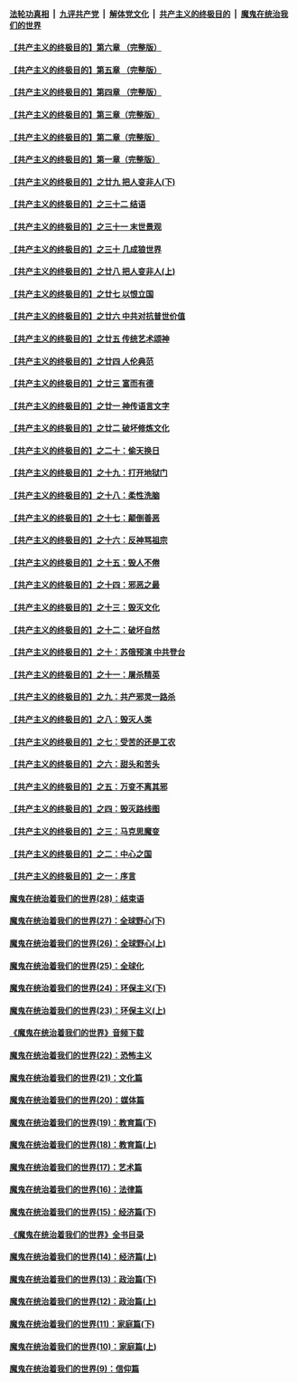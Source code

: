 

####  [法轮功真相](../../../../basic/blob/master/README.md?t=06111201) &nbsp;|&nbsp; [九评共产党](../../../../9ping.md/blob/master/README.md?t=06111201) &nbsp;|&nbsp; [解体党文化](../../../../jtdwh.md/blob/master/README.md?t=06111201)  &nbsp;|&nbsp; [共产主义的终极目的](../../../../gczydzjmd.md/blob/master/README.md?t=06111201) &nbsp;|&nbsp; [魔鬼在统治我们的世界](../../../../mgztzwmdsj.md/blob/master/README.md?t=06111201) 

#### [【共产主义的终极目的】第六章 （完整版）](../pages/nsc422/n11428913.md?t=06111201) 

#### [【共产主义的终极目的】第五章 （完整版）](../pages/nsc422/n11428912.md?t=06111201) 

#### [【共产主义的终极目的】第四章 （完整版）](../pages/nsc422/n11428907.md?t=06111201) 

#### [【共产主义的终极目的】第三章（完整版）](../pages/nsc422/n11428848.md?t=06111201) 

#### [【共产主义的终极目的】第二章（完整版）](../pages/nsc422/n11428831.md?t=06111201) 

#### [【共产主义的终极目的】第一章（完整版）](../pages/nsc422/n11417651.md?t=06111201) 

#### [【共产主义的终极目的】之廿九 把人变非人(下)](../pages/nsc422/n11344140.md?t=06111201) 

#### [【共产主义的终极目的】之三十二 结语](../pages/nsc422/n11360535.md?t=06111201) 

#### [【共产主义的终极目的】之三十一 末世景观](../pages/nsc422/n11351129.md?t=06111201) 

#### [【共产主义的终极目的】之三十 几成狼世界](../pages/nsc422/n11348280.md?t=06111201) 

#### [【共产主义的终极目的】之廿八 把人变非人(上)](../pages/nsc422/n11340492.md?t=06111201) 

#### [【共产主义的终极目的】之廿七 以恨立国](../pages/nsc422/n11336944.md?t=06111201) 

#### [【共产主义的终极目的】之廿六 中共对抗普世价值](../pages/nsc422/n11324785.md?t=06111201) 

#### [【共产主义的终极目的】之廿五 传统艺术颂神](../pages/nsc422/n11296396.md?t=06111201) 

#### [【共产主义的终极目的】之廿四 人伦典范](../pages/nsc422/n11296397.md?t=06111201) 

#### [【共产主义的终极目的】之廿三 富而有德](../pages/nsc422/n11283598.md?t=06111201) 

#### [【共产主义的终极目的】之廿一 神传语言文字](../pages/nsc422/n11263265.md?t=06111201) 

#### [【共产主义的终极目的】之廿二 破坏修炼文化](../pages/nsc422/n11245728.md?t=06111201) 

#### [【共产主义的终极目的】之二十：偷天换日](../pages/nsc422/n11238846.md?t=06111201) 

#### [【共产主义的终极目的】之十九：打开地狱门](../pages/nsc422/n11206376.md?t=06111201) 

#### [【共产主义的终极目的】之十八：柔性洗脑](../pages/nsc422/n11199994.md?t=06111201) 

#### [【共产主义的终极目的】之十七：颠倒善恶](../pages/nsc422/n11179782.md?t=06111201) 

#### [【共产主义的终极目的】之十六：反神骂祖宗](../pages/nsc422/n11166798.md?t=06111201) 

#### [【共产主义的终极目的】之十五：毁人不倦](../pages/nsc422/n11166792.md?t=06111201) 

#### [【共产主义的终极目的】之十四：邪恶之最](../pages/nsc422/n11150249.md?t=06111201) 

#### [【共产主义的终极目的】之十三：毁灭文化](../pages/nsc422/n11135227.md?t=06111201) 

#### [【共产主义的终极目的】之十二：破坏自然](../pages/nsc422/n11135214.md?t=06111201) 

#### [【共产主义的终极目的】之十：苏俄预演 中共登台](../pages/nsc422/n11118424.md?t=06111201) 

#### [【共产主义的终极目的】之十一：屠杀精英](../pages/nsc422/n11118442.md?t=06111201) 

#### [【共产主义的终极目的】之九：共产邪灵一路杀](../pages/nsc422/n11114139.md?t=06111201) 

#### [【共产主义的终极目的】之八：毁灭人类](../pages/nsc422/n11108503.md?t=06111201) 

#### [【共产主义的终极目的】之七：受苦的还是工农](../pages/nsc422/n11101809.md?t=06111201) 

#### [【共产主义的终极目的】之六：甜头和苦头](../pages/nsc422/n11096971.md?t=06111201) 

#### [【共产主义的终极目的】之五：万变不离其邪](../pages/nsc422/n11091285.md?t=06111201) 

#### [【共产主义的终极目的】之四：毁灭路线图](../pages/nsc422/n11086284.md?t=06111201) 

#### [【共产主义的终极目的】之三：马克思魔变](../pages/nsc422/n11061941.md?t=06111201) 

#### [【共产主义的终极目的】之二：中心之国](../pages/nsc422/n11047728.md?t=06111201) 

#### [【共产主义的终极目的】之一：序言](../pages/nsc422/n11086077.md?t=06111201) 

#### [魔鬼在统治着我们的世界(28)：结束语](../pages/nsc422/n10936246.md?t=06111201) 

#### [魔鬼在统治着我们的世界(27)：全球野心(下)](../pages/nsc422/n10928319.md?t=06111201) 

#### [魔鬼在统治着我们的世界(26)：全球野心(上)](../pages/nsc422/n10900318.md?t=06111201) 

#### [魔鬼在统治着我们的世界(25)：全球化](../pages/nsc422/n10788205.md?t=06111201) 

#### [魔鬼在统治着我们的世界(24)：环保主义(下)](../pages/nsc422/n10695307.md?t=06111201) 

#### [魔鬼在统治着我们的世界(23)：环保主义(上)](../pages/nsc422/n10688613.md?t=06111201) 

#### [《魔鬼在统治着我们的世界》音频下载](../pages/nsc422/n10635553.md?t=06111201) 

#### [魔鬼在统治着我们的世界(22)：恐怖主义](../pages/nsc422/n10614727.md?t=06111201) 

#### [魔鬼在统治着我们的世界(21)：文化篇](../pages/nsc422/n10597706.md?t=06111201) 

#### [魔鬼在统治着我们的世界(20)：媒体篇](../pages/nsc422/n10586579.md?t=06111201) 

#### [魔鬼在统治着我们的世界(19)：教育篇(下)](../pages/nsc422/n10564808.md?t=06111201) 

#### [魔鬼在统治着我们的世界(18)：教育篇(上)](../pages/nsc422/n10526970.md?t=06111201) 

#### [魔鬼在统治着我们的世界(17)：艺术篇](../pages/nsc422/n10499093.md?t=06111201) 

#### [魔鬼在统治着我们的世界(16)：法律篇](../pages/nsc422/n10485969.md?t=06111201) 

#### [魔鬼在统治着我们的世界(15)：经济篇(下)](../pages/nsc422/n10469975.md?t=06111201) 

#### [《魔鬼在统治着我们的世界》全书目录](../pages/nsc422/n10464261.md?t=06111201) 

#### [魔鬼在统治着我们的世界(14)：经济篇(上)](../pages/nsc422/n10457370.md?t=06111201) 

#### [魔鬼在统治着我们的世界(13)：政治篇(下)](../pages/nsc422/n10448270.md?t=06111201) 

#### [魔鬼在统治着我们的世界(12)：政治篇(上)](../pages/nsc422/n10444576.md?t=06111201) 

#### [魔鬼在统治着我们的世界(11)：家庭篇(下)](../pages/nsc422/n10440961.md?t=06111201) 

#### [魔鬼在统治着我们的世界(10)：家庭篇(上)](../pages/nsc422/n10435448.md?t=06111201) 

#### [魔鬼在统治着我们的世界(9)：信仰篇](../pages/nsc422/n10432159.md?t=06111201) 

